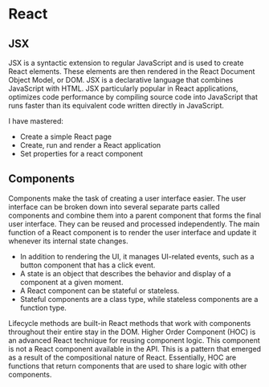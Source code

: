 # React
## JSX
JSX is a syntactic extension to regular JavaScript and is used to create React elements. These elements are then rendered in the React Document Object Model, or DOM. JSX is a declarative language that combines JavaScript with HTML. JSX  particularly popular in React applications, optimizes code performance by compiling source code into JavaScript that runs faster than its equivalent code written directly in JavaScript.

I have mastered:
-	Create a simple React page
-	Create, run and render a React application
-	Set properties for a react component


## Components
Components make the task of creating a user interface easier. The user interface can be broken down into several separate parts called components and combine them into a parent component that forms the final user interface. They can be reused and processed independently.
The main function of a React component is to render the user interface and update it whenever its internal state changes.
- In addition to rendering the UI, it manages UI-related events, such as a button component that has a click event.
- A state is an object that describes the behavior and display of a component at a given moment.
- A React component can be stateful or stateless.
- Stateful components are a class type, while stateless components are a function type.

Lifecycle methods are built-in React methods that work with
components throughout their entire stay in the DOM.
Higher Order Component (HOC) is an advanced React technique for reusing component logic.
This component is not a React component available in the API. This is a pattern that emerged as a result of the compositional nature of React. Essentially, HOC are functions that return components that are used to share logic with other components.
